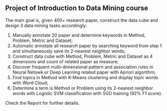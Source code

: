## Project of Introduction to Data Mining course

The main goal is, given 400+ research paper, construct the data cube and design 3 data mining tasks accordingly:
1.  Manually annotate 20 paper and determine keywords in Method, Problem, Metric and Dataset;
2.  Automatic annotate all research paper by searching keyword from step 1 and simultaneously save its 2-nearest neighbor words;
3.  Construct data cube with Method, Problem, Metric and Dataset as 4 dimensions and count of related paper as measure;
4.  Discover frequent multi-dimensional pattern and association rules in Neural Netowk or Deep Learning related paper with Apriori algorithm;
5.  Find topics in Method with K-Means clustering and display topic words with Word Cloud;
6.  Determine a term is Method or Problem using its 2-nearest neighbor words with Logistic SVM classification with SGD training (92% F1 score).

Check the Report for further details.
